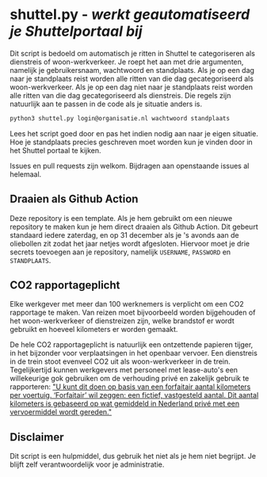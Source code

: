 # shuttel.py - *werkt geautomatiseerd je Shuttelportaal bij*

Dit script is bedoeld om automatisch je ritten in Shuttel te categoriseren als dienstreis of woon-werkverkeer.
Je roept het aan met drie argumenten, namelijk je gebruikersnaam, wachtwoord en standplaats.
Als je op een dag naar je standplaats reist worden alle ritten van die dag gecategoriseerd als woon-werkverkeer.
Als je op een dag niet naar je standplaats reist worden alle ritten van die dag gecategoriseerd als dienstreis.
Die regels zijn natuurlijk aan te passen in de code als je situatie anders is.

```bash
python3 shuttel.py login@organisatie.nl wachtwoord standplaats
```

Lees het script goed door en pas het indien nodig aan naar je eigen situatie.
Hoe je standplaats precies geschreven moet worden kun je vinden door in het Shuttel portaal te kijken.

Issues en pull requests zijn welkom. 
Bijdragen aan openstaande issues al helemaal.

## Draaien als Github Action
Deze repository is een template.
Als je hem gebruikt om een nieuwe repository te maken kun je hem direct draaien als Github Action.
Dit gebeurt standaard iedere zaterdag, en op 31 december als je 's avonds aan de oliebollen zit zodat het jaar netjes wordt afgesloten.
Hiervoor moet je drie secrets toevoegen aan je repository, namelijk `USERNAME`, `PASSWORD` en `STANDPLAATS`.

## CO2 rapportageplicht
Elke werkgever met meer dan 100 werknemers is verplicht om een CO2 rapportage te maken.
Van reizen moet bijvoorbeeld worden bijgehouden of het woon-werkverkeer of dienstreizen zijn, welke brandstof er wordt gebruikt en hoeveel kilometers er worden gemaakt.

De hele CO2 rapportageplicht is natuurlijk een ontzettende papieren tijger, in het bijzonder voor verplaatsingen in het openbaar vervoer.
Een dienstreis in de trein stoot evenveel CO2 uit als woon-werkverkeer in de trein.
Tegelijkertijd kunnen werkgevers met personeel met lease-auto's een willekeurige gok gebruiken om de verhouding privé en zakelijk gebruik te rapporteren:
["U kunt dit doen op basis van een forfaitair aantal kilometers per voertuig. 
‘Forfaitair’ wil zeggen: een fictief, vastgesteld aantal. 
Dit aantal kilometers is gebaseerd op wat gemiddeld in Nederland privé met een vervoermiddel wordt gereden."](https://www.rvo.nl/sites/default/files/2024-01/Handreiking-Gegevensverzameling-werkgebonden-personenmobiliteit_december2023.pdf)

## Disclaimer
Dit script is een hulpmiddel, dus gebruik het niet als je hem niet begrijpt.
Je blijft zelf verantwoordelijk voor je administratie.
